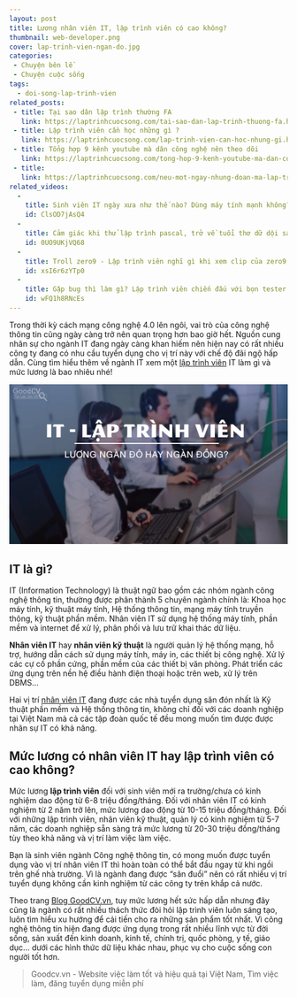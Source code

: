 ```yaml
---
layout: post
title: Lương nhân viên IT, lập trình viên có cao không?
thumbnail: web-developer.png
cover: lap-trinh-vien-ngan-do.jpg
categories:
 - Chuyện bên lề
 - Chuyện cuộc sống
tags:
  - doi-song-lap-trinh-vien
related_posts:
 - title: Tại sao dân lập trình thường FA
   link: https://laptrinhcuocsong.com/tai-sao-dan-lap-trinh-thuong-fa.html
 - title: Lập trình viên cần học những gì ?
   link: https://laptrinhcuocsong.com/lap-trinh-vien-can-hoc-nhung-gi.html
 - title: Tổng hợp 9 kênh youtube mà dân công nghệ nên theo dõi
   link: https://laptrinhcuocsong.com/tong-hop-9-kenh-youtube-ma-dan-cong-nghe-nen-theo-doi.html
 - title:
   link: https://laptrinhcuocsong.com/neu-mot-ngay-nhung-doan-ma-lap-trinh-bien-mat.html
related_videos:
  -
    title: Sinh viên IT ngày xưa như thế nào? Dùng máy tính mạnh không?
    id: ClsOD7jAsQ4
  -
    title: Cảm giác khi thử lập trình pascal, trở về tuổi thơ dữ dội sau 10 năm 
    id: 0UO9UKjVQ68
  -
    title: Troll zero9 - Lập trình viên nghĩ gì khi xem clip của zero9 
    id: xsI6r6zYTp0
  -
    title: Gặp bug thì làm gì? Lập trình viên chiến đấu với bọn tester như thế nào? 
    id: wFQ1h8RNcEs
---
```


Trong thời kỳ cách mạng công nghệ 4.0 lên ngôi, vai trò của công nghệ thông tin cũng ngày càng trở nên quan trọng hơn bao giờ hết. Nguồn cung nhân sự cho ngành IT đang ngày càng khan hiếm nên hiện nay có rất nhiều công ty đang có nhu cầu tuyển dụng cho vị trí này với chế độ đãi ngộ hấp dẫn. Cùng tìm hiểu thêm về ngành IT xem một [lập trình viên](https://goodcv.vn/t%C3%ACm-vi%E1%BB%87c-l%C3%A0m-l%E1%BA%ADp+tr%C3%ACnh+vi%C3%AAn) IT làm gì và mức lương là bao nhiêu nhé!

![Lập trình viên ngàn đô](images/lap-trinh-vien-ngan-do.jpg)

## IT là gì?
IT (Information Technology) là thuật ngữ bao gồm các nhóm ngành công nghệ thông tin, thường được phân thành 5 chuyên ngành chính là: Khoa học máy tính, kỹ thuật máy tính, Hệ thống thông tin, mạng máy tính truyền thông, kỹ thuật phần mềm. Nhân viên IT sử dụng hệ thống máy tính, phần mềm và internet để xử lý, phân phối và lưu trữ khai thác dữ liệu. 

**Nhân viên IT** hay **nhân viên kỹ thuật** là người quản lý hệ thống mạng, hỗ trợ, hướng dẫn cách sử dụng máy tính, máy in, các thiết bị công nghệ. Xử lý các cự cố phần cứng, phần mềm của các thiết bị văn phòng. Phát triển các ứng dụng trên nền hệ điều hành điện thoại hoặc trên web, xử lý trên DBMS...

Hai vị trí [nhân viên IT](https://goodcv.vn/t%C3%ACm-vi%E1%BB%87c-l%C3%A0m-nh%C3%A2n+vi%C3%AAn+it) đang được các nhà tuyển dụng săn đón nhất là Kỹ thuật phần mềm và Hệ thống thông tin, không chỉ đối với các doanh nghiệp tại Việt Nam mà cả các tập đoàn quốc tế đều mong muốn tìm được được nhân sự IT có khả năng.

## Mức lương có nhân viên IT hay lập trình viên có cao không?

Mức lương **lập trình viên** đối với sinh viên mới ra trường/chưa có kinh nghiệm dao động từ 6-8 triệu đồng/tháng. Đối với nhân viên IT có kinh nghiệm từ 2 năm trở lên, mức lương dao động từ 10-15 triệu đồng/tháng. Đối với những lập trình viên, nhân viên kỹ thuật, quản lý có kinh nghiệm từ 5-7 năm, các doanh nghiệp sẵn sàng trả mức lương từ 20-30 triệu đồng/tháng tùy theo khả năng và vị trí làm việc làm việc.

Bạn là sinh viên ngành Công nghệ thông tin, có mong muốn được tuyển dụng vào vị trí nhân viên IT thì hoàn toàn có thể bắt đầu ngay từ khi ngồi trên ghế nhà trường. Vì là ngành đang được “săn đuổi” nên có rất nhiều vị trí tuyển dụng không cần kinh nghiệm từ các công ty trên khắp cả nước. 

Theo trang [Blog GoodCV.vn](https://goodcv.vn/blog), tuy mức lương hết sức hấp dẫn nhưng đây cũng là ngành có rất nhiều thách thức đòi hỏi lập trình viên luôn sáng tạo, luôn tìm hiểu xu hướng để cải tiến cho ra những sản phẩm tốt nhất. Vì công nghệ thông tin hiện đang được ứng dụng trong rất nhiều lĩnh vực từ đời sống, sản xuất đến kinh doanh, kinh tế, chính trị, quốc phòng, y tế, giáo dục... dưới các hình thức dữ liệu khác nhau, phục vụ cho cuộc sống con người tốt hơn.

> Goodcv.vn - Website việc làm tốt và hiệu quả tại Việt Nam, Tìm việc làm, đăng tuyển dụng miễn phí
